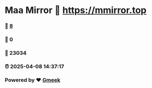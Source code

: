 # Maa Mirror :link: https://mmirror.top 
### :page_facing_up: [8](https://mmirror.top/tag.html) 
### :speech_balloon: 0 
### :hibiscus: 23034 
### :alarm_clock: 2025-04-08 14:37:17 
### Powered by :heart: [Gmeek](https://github.com/Meekdai/Gmeek)
